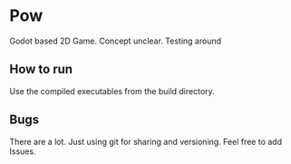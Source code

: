 # Pow
Godot based 2D Game. Concept unclear. Testing around

## How to run
Use the compiled executables from the build directory.

## Bugs
There are a lot. Just using git for sharing and versioning. Feel free to add Issues.

